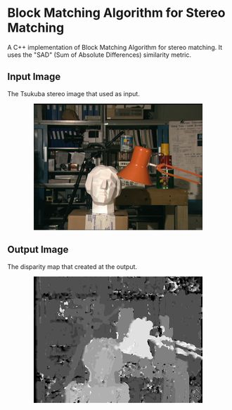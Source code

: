 # Block Matching Algorithm for Stereo Matching
A C++ implementation of Block Matching Algorithm for stereo matching. It uses the "SAD" (Sum of Absolute Differences) similarity metric.

## Input Image
The Tsukuba stereo image that used as input.

<p align="center">
  <img src="left.png"> 
</p>

## Output Image
The disparity map that created at the output.

<p align="center">
  <img src="disparity.png"> 
</p>
